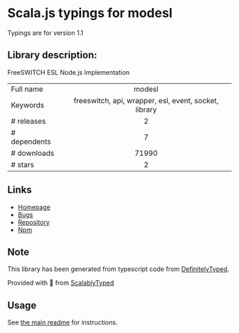 
# Scala.js typings for modesl

Typings are for version 1.1

## Library description:
FreeSWITCH ESL Node.js Implementation

|                    |                 |
| ------------------ | :-------------: |
| Full name          | modesl |
| Keywords           | freeswitch, api, wrapper, esl, event, socket, library |
| # releases         | 2 |
| # dependents       | 7 |
| # downloads        | 71990 |
| # stars            | 2 |

## Links
- [Homepage](https://github.com/englercj/node-esl)
- [Bugs](https://github.com/englercj/node-esl/issues)
- [Repository](https://github.com/englercj/node-esl)
- [Npm](https://www.npmjs.com/package/modesl)
    


## Note
This library has been generated from typescript code from [DefinitelyTyped](https://definitelytyped.org).

Provided with :purple_heart: from [ScalablyTyped](https://github.com/oyvindberg/ScalablyTyped)

## Usage
See [the main readme](../../readme.md) for instructions.


